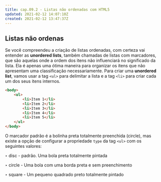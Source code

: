 ```yaml
---
title: cap.09.2 - Listas não ordenadas com HTML5
updated: 2021-02-12 14:07:10Z
created: 2021-02-12 13:47:37Z
---
```


## Listas não ordenas

Se você compreendeu a criação de listas ordenadas, com certeza vai entender as **unordered lists**, também chamadas de listas com marcadores, que são aquelas onde a ordem dos itens não influenciará no significado da lista. Ela é apenas uma ótima maneira para organizar os itens que não apresentam uma classificação necessariamente.
Para criar uma **unordered list**, vamos usar a tag `<ul>` para delimitar a lista e a tag `<li>` para criar cada um dos seus itens internos.

```html
<body>
    <ul>
        <li>Item 1</li>
        <li>Item 2</li>
        <li>Item 3</li>
        <li>Item 4</li>
        <li>Item 5</li>
    </ul>
</body>
```

O marcador padrão é a bolinha preta totalmente preenchida (circle), mas existe a opção de configurar a propriedade `type` da tag `<ul>` com os seguintes valores:

‣ disc - padrão. Uma bola preta totalmente pintada

‣ circle - Uma bola com uma borda preta e sem preenchimento

‣ square - Um pequeno quadrado preto totalmente pintado